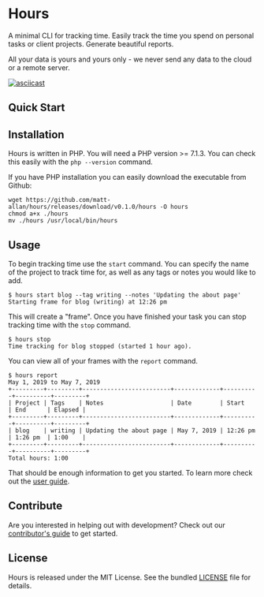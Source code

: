 # Hours

A minimal CLI for tracking time.  Easily track the time you spend on personal tasks or client projects.  Generate beautiful reports.

All your data is yours and yours only - we never send any data to the cloud or a remote server.

[![asciicast](https://asciinema.org/a/245508.svg)](https://asciinema.org/a/245508)

## Quick Start

## Installation

Hours is written in PHP. You will need a PHP version >= 7.1.3. You can check this easily with the `php --version` command.

If you have PHP installation you can easily download the executable from Github:

```
wget https://github.com/matt-allan/hours/releases/download/v0.1.0/hours -O hours
chmod a+x ./hours
mv ./hours /usr/local/bin/hours
```

## Usage

To begin tracking time use the `start` command. You can specify the name of the project to track time for, as well as any tags or notes you would like to add.

```
$ hours start blog --tag writing --notes 'Updating the about page'
Starting frame for blog (writing) at 12:26 pm
```

This will create a "frame". Once you have finished your task you can stop tracking time with the `stop` command.

```
$ hours stop                                                      
Time tracking for blog stopped (started 1 hour ago).
```

You can view all of your frames with the `report` command.

```
$ hours report                                      
May 1, 2019 to May 7, 2019
+---------+---------+-------------------------+-------------+----------+----------+---------+
| Project | Tags    | Notes                   | Date        | Start    | End      | Elapsed |
+---------+---------+-------------------------+-------------+----------+----------+---------+
| blog    | writing | Updating the about page | May 7, 2019 | 12:26 pm | 1:26 pm  | 1:00    |
+---------+---------+-------------------------+-------------+----------+----------+---------+
Total hours: 1:00
```

That should be enough information to get you started. To learn more check out the [user guide](https://matt-allan.github.io/hours/user-guide).

## Contribute

Are you interested in helping out with development? Check out our [contributor's guide](https://matt-allan.github.io/hours/contributing) to get started.

## License

Hours is released under the MIT License. See the bundled [LICENSE](./LICENSE.md) file for details.
